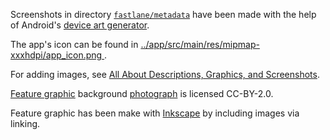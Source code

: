 Screenshots in directory [`fastlane/metadata`](../fastlane/metadata) have been made with the help of Android's [device art generator](https://developer.android.com/distribute/marketing-tools/device-art-generator).

The app's icon can be found in [../app/src/main/res/mipmap-xxxhdpi/app_icon.png 
](../app/src/main/res/mipmap-xxxhdpi/app_icon.png).

For adding images, see [All About Descriptions, Graphics, and Screenshots](https://f-droid.org/en/docs/All_About_Descriptions_Graphics_and_Screenshots/).

[Feature graphic](../fastlane/metadata/en-US/images/featureGraphic.png) background [photograph](https://www.flickr.com/photos/jeepersmedia/13988750540/) is licensed CC-BY-2.0.

Feature graphic has been make with [Inkscape](https://inkscape.org/) by including images via linking.
